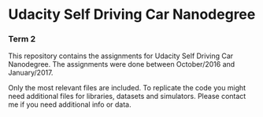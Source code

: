 # Udacity Self Driving Car Nanodegree

### Term 2

This repository contains the assignments for Udacity Self Driving Car Nanodegree. The assignments were done between October/2016 and January/2017. 

Only the most relevant files are included. To replicate the code you might need additional files for libraries, datasets and simulators. Please contact me if you need additional info or data.
